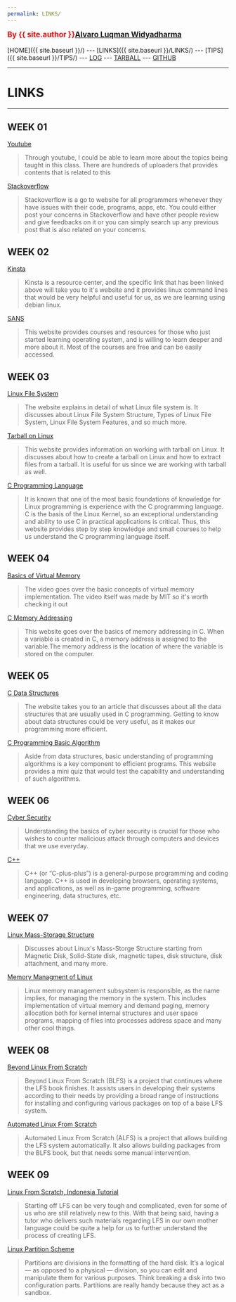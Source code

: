 ```yaml
---
permalink: LINKS/
---
```

<span style="color:red; font-weight:bold; font-size:larger;">By {{ site.author }}[Alvaro Luqman Widyadharma](https://github.com/AlvaroLuqmanW)</span>
<br><br>
[HOME]({{ site.baseurl }}/) ---
[LINKS]({{ site.baseurl }}/LINKS/) ---
[TIPS]({{ site.baseurl }}/TIPS/) ---
[LOG](https://alvaroluqmanw.github.io/os222/TXT/mylog.txt) ---
[TARBALL](SandBox/cbkadal.tar.xz) ---
[GITHUB](https://github.com/AlvaroLuqmanW/os222/)
<br>
<hr>

# LINKS
---
 
## WEEK 01
[Youtube](https://www.youtube.com)
> Through youtube, I could be able to learn more about the topics being taught in this class. There are hundreds of uploaders that provides contents that is related to this

[Stackoverflow](https://stackoverflow.com)
> Stackoverflow is a go to website for all programmers whenever they have issues with their code, programs, apps, etc. You could either post your concerns in Stackoverflow and have other people review and give feedbacks on it or you can simply search up any previous post that is also related on your concerns.

## WEEK 02
[Kinsta](https://kinsta.com/blog/linux-commands/#:~:text=A%20Linux%20command%20is%20a,abstraction%20of%20command-line%20programs.)
> Kinsta is a resource center, and the specific link that has been linked above will take you to it's website and it provides linux command lines that would be very helpful and useful for us, as we are learning using debian linux.

[SANS](https://www.sans.org/cyberaces/introduction-to-operating-systems/)
> This website provides courses and resources for those who just started learning operating system, and is willing to learn deeper and more about it. Most of the courses are free and can be easily accessed.

## WEEK 03
[Linux File System](https://www.javatpoint.com/linux-file-system)
> The website explains in detail of what Linux file system is. It discusses about Linux File System Structure, Types of Linux File System, Linux File System Features, and so much more.

[Tarball on Linux](https://www.networkworld.com/article/3328840/working-with-tarballs-on-linux.html)
> This website provides information on working with tarball on Linux. It discusses about how to create a tarball on Linux and how to extract files from a tarball. It is useful for us since we are working with tarball as well.

[C Programming Language](https://www.programiz.com/c-programming)
> It is known that one of the most basic foundations of knowledge for Linux programming is experience with the C programming language. C is the basis of the Linux Kernel, so an exceptional understanding and ability to use C in practical applications is critical. Thus, this website provides step by step knowledge and small courses to help us understand the C programming language itself.

## WEEK 04
[Basics of Virtual Memory](https://www.youtube.com/watch?v=8yO2FBBfaB0)
> The video goes over the basic concepts of virtual memory implementation. The video itself was made by MIT so it's worth checking it out

[C Memory Addressing](https://www.w3schools.com/c/c_memory_address.php)
> This website goes over the basics of memory addressing in C. When a variable is created in C, a memory address is assigned to the variable.The memory address is the location of where the variable is stored on the computer.

## WEEK 05
[C Data Structures](https://www.mygreatlearning.com/blog/data-structures-using-c/)
> The website takes you to an article that discusses about all the data structures that are usually used in C programming. Getting to know about data structures could be very useful, as it makes our programming more efficient.

[C Programming Basic Algorithm](https://www.w3resource.com/c-programming-exercises/basic-algo/index.php)
> Aside from data structures, basic understanding of programming algorithms is a key component to efficient programs. This website provides a mini quiz that would test the capability and understanding of such algorithms.

## WEEK 06
[Cyber Security](https://www.google.com/url?sa=t&rct=j&q=&esrc=s&source=web&cd=&cad=rja&uact=8&ved=2ahUKEwj1jc28lpz7AhVFaGwGHaSqBHAQFnoECBEQAw&url=https%3A%2F%2Fgeekflare.com%2Funderstanding-cybersecurity%2F%23%3A~%3Atext%3DCyber%2520Security%2520is%2520the%2520process%2Csystems%2520and%2520data%2520stored%2520within&usg=AOvVaw2OFsKin_nCUdLOZvKEa_1V)
> Understanding the basics of cyber security is crucial for those who wishes to counter malicious attack through computers and devices that we use everyday.

[C++](https://www.google.com/url?sa=t&rct=j&q=&esrc=s&source=web&cd=&cad=rja&uact=8&ved=2ahUKEwiw8r3llpz7AhUjSWwGHcjkB0cQFnoECEcQAw&url=https%3A%2F%2Fwww.simplilearn.com%2Ftutorials%2Fcpp-tutorial%2Ftop-uses-of-c-plus-plus-programming&usg=AOvVaw2nWRbQ-o2IOYPWEn2VV1Od)
> C++ (or “C-plus-plus”) is a general-purpose programming and coding language. C++ is used in developing browsers, operating systems, and applications, as well as in-game programming, software engineering, data structures, etc.

## WEEK 07
[Linux Mass-Storage Structure](https://www.cs.uic.edu/~jbell/CourseNotes/OperatingSystems/10_MassStorage.html)
> Discusses about Linux's Mass-Storge Structure starting from Magnetic Disk, Solid-State disk, magnetic tapes, disk structure, disk attachment, and many more.

[Memory Managment of Linux](https://docs.kernel.org/admin-guide/mm/index.html)
> Linux memory management subsystem is responsible, as the name implies, for managing the memory in the system. This includes implementation of virtual memory and demand paging, memory allocation both for kernel internal structures and user space programs, mapping of files into processes address space and many other cool things.

## WEEK 08
[Beyond Linux From Scratch](https://www.linuxfromscratch.org/blfs/)
> Beyond Linux From Scratch (BLFS) is a project that continues where the LFS book finishes. It assists users in developing their systems according to their needs by providing a broad range of instructions for installing and configuring various packages on top of a base LFS system.

[Automated Linux From Scratch](https://www.linuxfromscratch.org/alfs/)
> Automated Linux From Scratch (ALFS) is a project that allows building the LFS system automatically. It also allows building packages from the BLFS book, but that needs some manual intervention.

## WEEK 09
[Linux From Scratch, Indonesia Tutorial](https://www.google.com/url?sa=t&rct=j&q=&esrc=s&source=web&cd=&cad=rja&uact=8&ved=2ahUKEwjA3uWEiNH7AhVY93MBHcnHDyEQwqsBegQIRxAF&url=https%3A%2F%2Fwww.youtube.com%2Fwatch%3Fv%3D5m3jE0RUbUk&usg=AOvVaw1m3l4K6_IEeWkprzZKNXfZ)
> Starting off LFS can be very tough and complicated, even for some of us who are still relatively new to this. With that being said, having a tutor who delivers such materials regarding LFS in our own mother language could be quite a help for us to further understand the process of creating LFS.

[Linux Partition Scheme](https://www.howtogeek.com/howto/35676/how-to-choose-a-partition-scheme-for-your-linux-pc/)
> Partitions are divisions in the formatting of the hard disk.  It’s a logical — as opposed to a physical — division, so you can edit and manipulate them for various purposes.  Think breaking a disk into two configuration parts.  Partitions are really handy because they act as a sandbox. 
